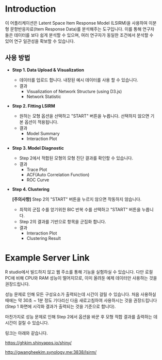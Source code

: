 # Introduction
이 어플리케이션은 Latent Space Item Response Model (LSIRM)을 사용하여 이분형 문항반응자료(Item Response Data)를 분석해주는 도구입니다. 이를 통해 연구자들은 데이터를 보다 쉽게 분석할 수 있으며, 여러 연구자가 동일한 조건에서 분석할 수 있어 연구 일관성을 확보할 수 있습니다.

## 사용 방법
- **Step 1. Data Upload & Visualization**
  - 데이터를 업로드 합니다. 내장된 예시 데이터를 사용 할 수 있습니다.
  - 결과
      - Visualization of Network Structure (using D3.js)
      - Network Statistic
- **Step 2. Fitting LSIRM**
    - 원하는 모형 옵션을 선택하고 "START" 버튼을 누릅니다. 선택하지 않으면 기본 옵션이 적용됩니다.
    - 결과
        - Model Summary
        - Interaction Plot
- **Step 3. Model Diagnostic**
    - Step 2에서 적합된 모형의 모형 진단 결과를 확인할 수 있습니다.
    - 결과
        - Trace Plot
        - ACF(Auto Correlation Function)
        - ROC Curve
- **Step 4. Clustering**
    
    **[주의사항]** Step 2의 "START" 버튼을 누르지 않으면 작동하지 않습니다.
    
    - 최적의 군집 수를 얻기위한 BIC 반복 수를 선택하고 "START" 버튼을 누릅니다.
    - Step 2의 결과를 기반으로 항목을 군집화 합니다.
    - 결과
        - Interaction Plot
        - Clustering Result

# Example Server Link
R studio에서 빌드하지 않고 웹 주소를 통해 기능을 실험하실 수 있습니다. 다만 로컬PC에 비해 CPU와 RAM 성능이 떨어지므로, 이미 올려둔 예제 데이터만 사용하는 것을 권장드립니다. 

성능 문제로 인해 모든 구성요소가 출력되는데 시간이 걸릴 수 있습니다. 처음 사용하실 때에는 약 30초 ~ 1분 정도 기다리신 다음 새로고침하여 사용하시는 것을 권장드립니다(Step 1 화면에 시각화 결과가 출력되는 것을 기준으로 합니다).

마찬가지로 성능 문제로 인해 Step 2에서 옵션을 바꾼 후 모형 적합 결과를 출력하는 데 시간이 걸릴 수 있습니다. 

링크는 아래와 같습니다.

https://ghkim.shinyapps.io/shiny/

http://gwangheekim.synology.me:3838/lsirm/
